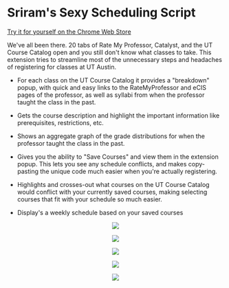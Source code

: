 # Sriram's Sexy Scheduling Script
[Try it for yourself on the Chrome Web Store](https://chrome.google.com/webstore/detail/hboadpjkoaieogjimneceaahlppnipaa/publish-accepted?authuser=0&hl=en-US)

We've all been there. 20 tabs of Rate My Professor, Catalyst, and the UT Course Catalog open and you still don't know what classes to take. 
This extension tries to streamline most of the unnecessary steps and headaches of registering for classes at UT Austin. 


- For each class on the UT Course Catalog it provides a "breakdown" popup, with quick and easy links to the RateMyProfessor and eCIS pages of the professor, as well as syllabi from when the professor taught the class in the past. 

- Gets the course description and highlight the important information like prerequisites, restrictions, etc. 

- Shows an aggregate graph of the grade distributions for when the professor taught the class in the past. 

- Gives you the ability to "Save Courses" and view them in the extension popup. This lets you see any schedule conflicts, and makes copy-pasting the unique code much easier when you're actually registering. 

- Highlights and crosses-out what courses on the UT Course Catalog would conflict with your currently saved courses, making selecting courses that fit with your schedule so much easier. 

- Display's a weekly schedule based on your saved courses

<p align="center"> 
<img src="https://lh3.googleusercontent.com/dJRVQgscngH_6C3-bY5w8s_8YMyDw6PZY2Ico5skdxXTwzPnuEuu0xxrRiKKU8ovozKcBYvzpA=w640-h400-e365">
</p>
<p align="center"> 
<img src="https://lh3.googleusercontent.com/iVdSBFwC7SFD7gyvYhDxX3Yltkx8Elig3CxeQPvxTB7_9XhSef0S5YT2Hn6kbLIYbmXf0T7J6A=w640-h400-e365">
</p>
<p align="center"> 
<img src="https://lh3.googleusercontent.com/UX70UQPrgn9VqYYNH2F0W2qPT_j6CLs8E5Y92t-oT1FpP9vJIhKk7whEkbS5EHtaEOwNxNt-vg=w640-h400-e365">
</p>
<p align="center"> 
<img src="https://lh3.googleusercontent.com/9kR2NW0XfCen_aNw0ASiNOyR2yjY_GOIyMGLX4cfwgCqBRa60hL3xca5kY-m2WY_Y5EzJX96wA=w640-h400-e365">
</p>
<p align="center"> 
<img src="https://lh3.googleusercontent.com/p5U5pBglB1QJkxUpi_3ct2M_vF6gumVaZMFF0nQHam44BsTFTPen7sClWaDI8o3R4Xg_FlbeZGI=w640-h400-e365">
</p>



